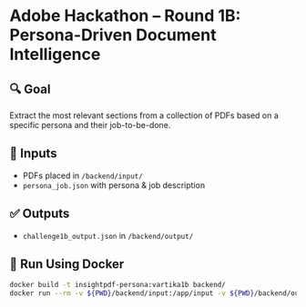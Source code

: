 # Adobe Hackathon – Round 1B: Persona-Driven Document Intelligence

## 🔍 Goal
Extract the most relevant sections from a collection of PDFs based on a specific persona and their job-to-be-done.

## 🧠 Inputs
- PDFs placed in `/backend/input/`
- `persona_job.json` with persona & job description

## ✅ Outputs
- `challenge1b_output.json` in `/backend/output/`

## 🐳 Run Using Docker

```bash
docker build -t insightpdf-persona:vartika1b backend/
docker run --rm -v ${PWD}/backend/input:/app/input -v ${PWD}/backend/output:/app/output --network none insightpdf-persona:vartika1b
